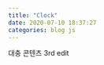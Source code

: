 ```yaml
---
title: "Clock"
date: 2020-07-10 18:37:27
categories: blog js
---
```


대충 콘텐츠
3rd edit

<script>
setInterval( function() { var d = new Date(); $("#mask").text(d); }, 1000);
</script>

<div id="mask"></div>

